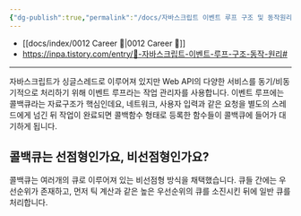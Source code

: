 ```yaml
---
{"dg-publish":true,"permalink":"/docs/자바스크립트 이벤트 루프 구조 및 동작원리에 대해서 설명해 주세요/","title":"자바스크립트 이벤트 루프 구조 및 동작원리에 대해서 설명해 주세요"}
---
```


- [[docs/index/0012 Career 💼\|0012 Career 💼]]
- <https://inpa.tistory.com/entry/🔄-자바스크립트-이벤트-루프-구조-동작-원리#>
---
자바스크립트가 싱글스레드로 이루어져 있지만 Web API의 다양한 서비스를 동기/비동기적으로 처리하기 위해 이벤트 루프라는 작업 관리자를 사용합니다. 이벤트 루프에는 콜백큐라는 자료구조가 핵심인데요, 네트워크, 사용자 입력과 같은 요청을 별도의 스레드에게 넘긴 뒤 작업이 완료되면 콜백함수 형태로 등록한 함수들이 콜백큐에 들어가 대기하게 됩니다.

## 콜백큐는 선점형인가요, 비선점형인가요?

콜백큐는 여러개의 큐로 이루어져 있는 비선점형 방식을 채택했습니다. 큐들 간에는 우선순위가 존재하고, 먼저 틱 계산과 같은 높은 우선순위의 큐를 소진시킨 뒤에 일반 큐를 처리합니다. 
